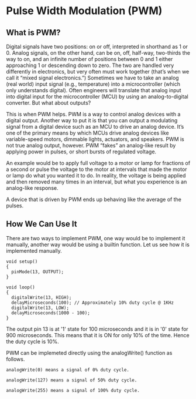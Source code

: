 # Pulse Width Modulation (PWM)
## What is PWM?
Digital signals have two positions: on or off, interpreted in shorthand as 1 or 0. Analog signals, on the other hand, can be on, off, half-way, two-thirds the way to on, and an infinite number of positions between 0 and 1 either approaching 1 or descending down to zero. The two are handled very differently in electronics, but very often must work together (that’s when we call it “mixed signal electronics.”) Sometimes we have to take an analog (real world) input signal (e.g., temperature) into a microcontroller (which only understands digital). Often engineers will translate that analog input into digital input for the microcontroller (MCU) by using an analog-to-digital converter. But what about outputs?

This is when PWM helps. PWM is a way to control analog devices with a digital output. Another way to put it is that you can output a modulating signal from a digital device such as an MCU to drive an analog device. It’s one of the primary means by which MCUs drive analog devices like variable-speed motors, dimmable lights, actuators, and speakers. PWM is not true analog output, however. PWM “fakes” an analog-like result by applying power in pulses, or short bursts of regulated voltage.

An example would be to apply full voltage to a motor or lamp for fractions of a second or pulse the voltage to the motor at intervals that made the motor or lamp do what you wanted it to do. In reality, the voltage is being applied and then removed many times in an interval, but what you experience is an analog-like response.

A device that is driven by PWM ends up behaving like the average of the pulses.
![]()
## How We Can Use It
There are two ways to implement PWM, one way would be to implement it manually, another way would be using a builtin function. Let us see how it is implemented manually.
```
void setup()
{
  pinMode(13, OUTPUT);
}

void loop()
{
  digitalWrite(13, HIGH);
  delayMicroseconds(100); // Approximately 10% duty cycle @ 1KHz
  digitalWrite(13, LOW);
  delayMicroseconds(1000 - 100);
}
```
The output pin 13 is at '1' state for 100 microseconds and it is in '0' state for 900 microseconds. This means that it is ON for only 10% of the time. Hence the duty cycle is 10%.

PWM can be implemeted directly using the analogWrite() function as follows.
```
analogWrite(0) means a signal of 0% duty cycle.

analogWrite(127) means a signal of 50% duty cycle.

analogWrite(255) means a signal of 100% duty cycle.
```
